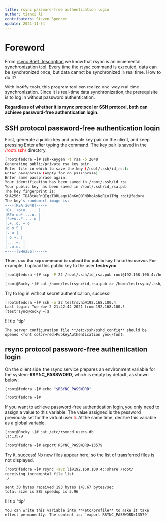 ```yaml
---
title: rsync password-free authentication login
author: tianci li
contributors: Steven Spencer
update: 2021-11-04
---
```


# Foreword

From [rsync Brief Description](01_rsync_overview.md) we know that rsync is an incremental synchronization tool. Every time the `rsync` command is executed, data can be synchronized once, but data cannot be synchronized in real time. How to do it?

With inotify-tools, this program tool can realize one-way real-time synchronization. Since it is real-time data synchronization, the prerequisite is to log in without password authentication.

**Regardless of whether it is rsync protocol or SSH protocol, both can achieve password-free authentication login.**

## SSH protocol password-free authentication login

First, generate a public key and private key pair on the client, and keep pressing Enter after typing the command. The key pair is saved in the <font color=red>/root/.ssh/</font> directory.

```bash
[root@fedora ~]# ssh-keygen -t rsa -b 2048
Generating public/private rsa key pair.
Enter file in which to save the key (/root/.ssh/id_rsa):
Enter passphrase (empty for no passphrase):
Enter same passphrase again:
Your identification has been saved in /root/.ssh/id_rsa
Your public key has been saved in /root/.ssh/id_rsa.pub
The key fingerprint is:
SHA256: TDA3tWeRhQIqzTORLaqy18nKnQOFNDhoAsNqRLo1TMg root@fedora
The key's randomart image is:
+---[RSA 2048]----+
|O+. +o+o. .+. |
|BEo oo*....o. |
|*o+o..*.. ..o |
|.+..o. = o |
|o o S |
|. o |
| o +. |
|....=. |
| .o.o. |
+----[SHA256]-----+
```

Then, use the `scp` command to upload the public key file to the server. For example, I upload this public key to the user **testrsync**

```bash
[root@fedora ~]# scp -P 22 /root/.ssh/id_rsa.pub root@192.168.100.4:/home/testrsync/
```

```bash
[root@Rocky ~]# cat /home/testrsync/id_rsa.pub >> /home/testrsync/.ssh/authorized_keys
```

Try to log in without secret authentication, success!

```bash
[root@fedora ~]# ssh -p 22 testrsync@192.168.100.4
Last login: Tue Nov 2 21:42:44 2021 from 192.168.100.5
[testrsync@Rocky ~]$
```

!!! tip "tip"

    The server configuration file **/etc/ssh/sshd_config** should be opened <font color=red>PubkeyAuthentication yes</font>

## rsync protocol password-free authentication login

On the client side, the rsync service prepares an environment variable for the system-**RSYNC_PASSWORD**, which is empty by default, as shown below:

```bash
[root@fedora ~]# echo "$RSYNC_PASSWORD"

[root@fedora ~]#
```

If you want to achieve password-free authentication login, you only need to assign a value to this variable. The value assigned is the password previously set for the virtual user <font color=red>li</font>. At the same time, declare this variable as a global variable.

```bash
[root@Rocky ~]# cat /etc/rsyncd_users.db
li:13579
```

```bash
[root@fedora ~]# export RSYNC_PASSWORD=13579
```

Try it, success! No new files appear here, so the list of transferred files is not displayed.

```bash
[root@fedora ~]# rsync -avz li@192.168.100.4::share /root/
receiving incremental file list
./

sent 30 bytes received 193 bytes 148.67 bytes/sec
total size is 883 speedup is 3.96
```

!!! tip "tip"

    You can write this variable into **/etc/profile** to make it take effect permanently. The content is: `export RSYNC_PASSWORD=13579`
